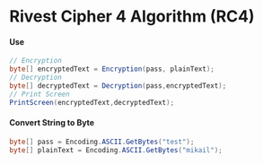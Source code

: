 # Rivest Cipher 4 Algorithm (RC4)


#### **Use**
```csharp
// Encryption
byte[] encryptedText = Encryption(pass, plainText);
// Decryption
byte[] decryptedText = Decryption(pass,encryptedText);
// Print Screen
PrintScreen(encryptedText,decryptedText);

```
#### **Convert String to Byte**
```csharp
byte[] pass = Encoding.ASCII.GetBytes("test");
byte[] plainText = Encoding.ASCII.GetBytes("mikail");
```
